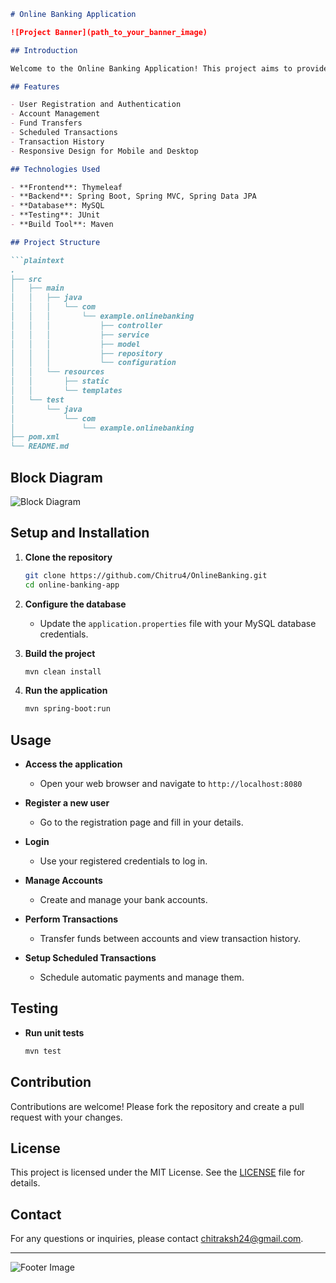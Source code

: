 ```markdown
# Online Banking Application

![Project Banner](path_to_your_banner_image)

## Introduction

Welcome to the Online Banking Application! This project aims to provide users with a secure and user-friendly platform to manage their bank accounts, perform transactions, and schedule automatic payments. Built using Spring Boot, MySQL, and Thymeleaf, this application follows a robust and scalable architecture to ensure smooth and efficient banking operations.

## Features

- User Registration and Authentication
- Account Management
- Fund Transfers
- Scheduled Transactions
- Transaction History
- Responsive Design for Mobile and Desktop

## Technologies Used

- **Frontend**: Thymeleaf
- **Backend**: Spring Boot, Spring MVC, Spring Data JPA
- **Database**: MySQL
- **Testing**: JUnit
- **Build Tool**: Maven

## Project Structure

```plaintext
.
├── src
│   ├── main
│   │   ├── java
│   │   │   └── com
│   │   │       └── example.onlinebanking
│   │   │           ├── controller
│   │   │           ├── service
│   │   │           ├── model
│   │   │           ├── repository
│   │   │           └── configuration
│   │   └── resources
│   │       ├── static
│   │       └── templates
│   └── test
│       └── java
│           └── com
│               └── example.onlinebanking
├── pom.xml
└── README.md
```

## Block Diagram

![Block Diagram](path_to_your_block_diagram_image)

## Setup and Installation

1. **Clone the repository**
   ```bash
   git clone https://github.com/Chitru4/OnlineBanking.git
   cd online-banking-app
   ```

2. **Configure the database**
   - Update the `application.properties` file with your MySQL database credentials.

3. **Build the project**
   ```bash
   mvn clean install
   ```

4. **Run the application**
   ```bash
   mvn spring-boot:run
   ```

## Usage

- **Access the application**
  - Open your web browser and navigate to `http://localhost:8080`

- **Register a new user**
  - Go to the registration page and fill in your details.

- **Login**
  - Use your registered credentials to log in.

- **Manage Accounts**
  - Create and manage your bank accounts.

- **Perform Transactions**
  - Transfer funds between accounts and view transaction history.

- **Setup Scheduled Transactions**
  - Schedule automatic payments and manage them.

## Testing

- **Run unit tests**
  ```bash
  mvn test
  ```

## Contribution

Contributions are welcome! Please fork the repository and create a pull request with your changes.

## License

This project is licensed under the MIT License. See the [LICENSE](LICENSE) file for details.

## Contact

For any questions or inquiries, please contact [chitraksh24@gmail.com](mailto:chitraksh24@gmail.com).

---

![Footer Image](path_to_your_footer_image)
```

